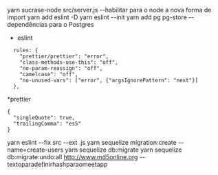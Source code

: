 yarn sucrase-node src/server.js
--habilitar para o node a nova forma de import
yarn add eslint -D
yarn eslint --init
yarn add pg pg-store
-- dependências para o Postgres
* eslint
```
  rules: {
    "prettier/prettier": "error",
    "class-methods-use-this": "off",
    "no-param-reassign": "off",
    "camelcase": "off",
    "no-unused-vars": ["error", {"argsIgnorePattern": "next"}]
  },
```
*prettier
```
{
  "singleQuote": true,
  "trailingComma": "es5"
}
```
yarn eslint --fix src --ext .js
yarn sequelize migration:create --name=create-users
yarn sequelize db:migrate
yarn sequelize db:migrate:undo:all
http://www.md5online.org
--textoparadefinirhashparaomeetapp
